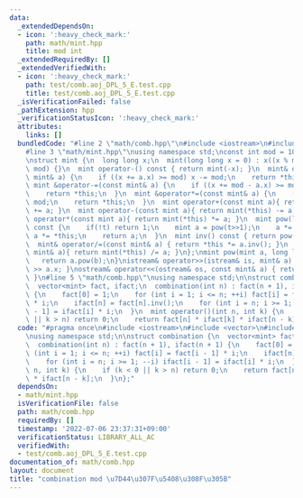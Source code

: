 ```yaml
---
data:
  _extendedDependsOn:
  - icon: ':heavy_check_mark:'
    path: math/mint.hpp
    title: mod int
  _extendedRequiredBy: []
  _extendedVerifiedWith:
  - icon: ':heavy_check_mark:'
    path: test/comb.aoj_DPL_5_E.test.cpp
    title: test/comb.aoj_DPL_5_E.test.cpp
  _isVerificationFailed: false
  _pathExtension: hpp
  _verificationStatusIcon: ':heavy_check_mark:'
  attributes:
    links: []
  bundledCode: "#line 2 \"math/comb.hpp\"\n#include <iostream>\n#include <vector>\n\
    #line 3 \"math/mint.hpp\"\nusing namespace std;\nconst int mod = 1000000007;\n\
    \nstruct mint {\n  long long x;\n  mint(long long x = 0) : x((x % mod + mod) %\
    \ mod) {}\n  mint operator-() const { return mint(-x); }\n  mint& operator+=(const\
    \ mint& a) {\n    if ((x += a.x) >= mod) x -= mod;\n    return *this;\n  }\n \
    \ mint &operator-=(const mint& a) {\n    if ((x += mod - a.x) >= mod) x -= mod;\n\
    \    return *this;\n  }\n  mint &operator*=(const mint& a) {\n    (x *= a.x) %=\
    \ mod;\n    return *this;\n  }\n  mint operator+(const mint a){ return mint(*this)\
    \ += a; }\n  mint operator-(const mint a){ return mint(*this) -= a; }\n  mint\
    \ operator*(const mint a){ return mint(*this) *= a; }\n  mint pow(long long t)\
    \ const {\n    if(!t) return 1;\n    mint a = pow(t>>1);\n    a *= a;\n    if(t&1)\
    \ a *= *this;\n    return a;\n  }\n  mint inv() const { return pow(mod-2);}\n\
    \  mint& operator/=(const mint& a) { return *this *= a.inv(); }\n  mint operator/(const\
    \ mint& a){ return mint(*this) /= a; }\n};\nmint pow(mint a, long long b){\n \
    \   return a.pow(b);\n}\nistream& operator>>(istream& is, mint& a) { return is\
    \ >> a.x; }\nostream& operator<<(ostream& os, const mint& a) { return os << a.x;\
    \ }\n#line 5 \"math/comb.hpp\"\nusing namespace std;\n\nstruct combination {\n\
    \  vector<mint> fact, ifact;\n  combination(int n) : fact(n + 1), ifact(n + 1)\
    \ {\n    fact[0] = 1;\n    for (int i = 1; i <= n; ++i) fact[i] = fact[i - 1]\
    \ * i;\n    ifact[n] = fact[n].inv();\n    for (int i = n; i >= 1; --i) ifact[i\
    \ - 1] = ifact[i] * i;\n  }\n  mint operator()(int n, int k) {\n    if (k < 0\
    \ || k > n) return 0;\n    return fact[n] * ifact[k] * ifact[n - k];\n  }\n};\n"
  code: "#pragma once\n#include <iostream>\n#include <vector>\n#include \"./mint.hpp\"\
    \nusing namespace std;\n\nstruct combination {\n  vector<mint> fact, ifact;\n\
    \  combination(int n) : fact(n + 1), ifact(n + 1) {\n    fact[0] = 1;\n    for\
    \ (int i = 1; i <= n; ++i) fact[i] = fact[i - 1] * i;\n    ifact[n] = fact[n].inv();\n\
    \    for (int i = n; i >= 1; --i) ifact[i - 1] = ifact[i] * i;\n  }\n  mint operator()(int\
    \ n, int k) {\n    if (k < 0 || k > n) return 0;\n    return fact[n] * ifact[k]\
    \ * ifact[n - k];\n  }\n};"
  dependsOn:
  - math/mint.hpp
  isVerificationFile: false
  path: math/comb.hpp
  requiredBy: []
  timestamp: '2022-07-06 23:37:31+09:00'
  verificationStatus: LIBRARY_ALL_AC
  verifiedWith:
  - test/comb.aoj_DPL_5_E.test.cpp
documentation_of: math/comb.hpp
layout: document
title: "combination mod \u7D44\u307F\u5408\u308F\u305B"
---
```


